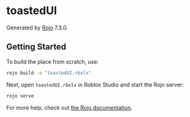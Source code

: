 # toastedUI
Generated by [Rojo](https://github.com/rojo-rbx/rojo) 7.3.0.

## Getting Started
To build the place from scratch, use:

```bash
rojo build -o "toastedUI.rbxlx"
```

Next, open `toastedUI.rbxlx` in Roblox Studio and start the Rojo server:

```bash
rojo serve
```

For more help, check out [the Rojo documentation](https://rojo.space/docs).